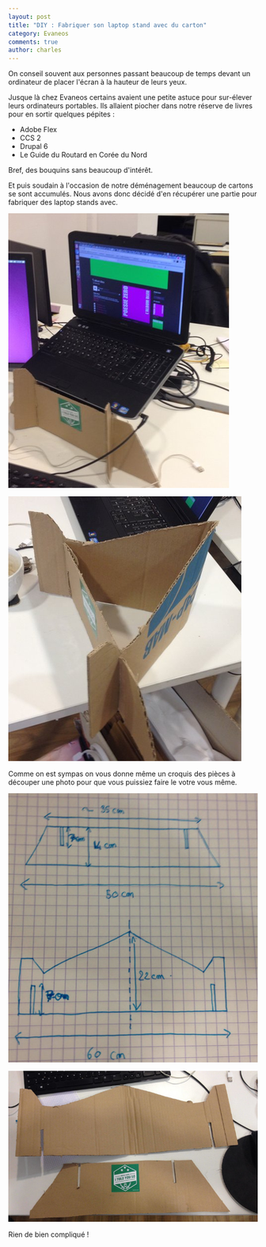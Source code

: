 ```yaml
---
layout: post
title: "DIY : Fabriquer son laptop stand avec du carton"
category: Evaneos
comments: true
author: charles
---
```


On conseil souvent aux personnes passant beaucoup de temps devant un ordinateur de placer l'écran à la hauteur de leurs yeux.

Jusque là chez Evaneos certains avaient une petite astuce pour sur-élever leurs ordinateurs portables. Ils allaient piocher dans notre réserve de livres pour en sortir quelques pépites :

- Adobe Flex
- CCS 2
- Drupal 6
- Le Guide du Routard en Corée du Nord

Bref, des bouquins sans beaucoup d'intérêt.

Et puis soudain à l'occasion de notre déménagement beaucoup de cartons se sont accumulés. Nous avons donc décidé d'en récupérer une partie pour fabriquer des laptop stands avec.

![Résultat final](../public/images/laptop/rsz_final.jpg)

![Résultat final](../public/images/laptop/rsz_empty.jpg)

Comme on est sympas on vous donne même un croquis des pièces à découper une photo pour que vous puissiez faire le votre vous même.

![Résultat final](../public/images/laptop/rsz_plan.jpg)

![Résultat final](../public/images/laptop/rsz_pieces.jpg)

Rien de bien compliqué !



